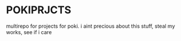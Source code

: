 # POKIPRJCTS
multirepo for projects for poki. i aint precious about this stuff, steal my works, see if i care
